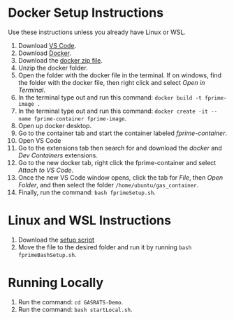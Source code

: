 # Docker Setup Instructions

Use these instructions unless you already have Linux or WSL.

1. Download [VS Code](https://code.visualstudio.com/download).
2. Download [Docker](https://docs.docker.com/get-started/get-docker/).
3. Download the [docker zip file](https://drive.google.com/file/d/1db0IgZ0olbIIAIe3irgGLI8xdNowJkdL/view?usp=sharing).
4. Unzip the docker folder.
5. Open the folder with the docker file in the terminal. If on windows, find the folder with the docker file, then right click and select *Open in Terminal*.
6. In the terminal type out and run this command: `docker build -t fprime-image .`
7. In the terminal type out and run this command: `docker create -it --name fprime-container fprime-image`.
8. Open up docker desktop.
9. Go to the container tab and start the container labeled _fprime-container_.
10. Open VS Code
11. Go to the extensions tab then search for and download the _docker_ and _Dev Containers_ extensions.
12. Go to the new docker tab, right click the fprime-container and select _Attach to VS Code_.
13. Once the new VS Code window opens, click the tab for _File_, then _Open Folder_, and then select the folder `/home/ubuntu/gas_container`.
14. Finally, run the command: `bash fprimeSetup.sh`.

# Linux and WSL Instructions

1. Download the [setup script](https://drive.google.com/file/d/1I5pNPaUdPW7tc2SMeh0j0IWNb_cGyUDq/view?usp=sharing)
2. Move the file to the desired folder and run it by running `bash fprimeBashSetup.sh`.

# Running Locally

1. Run the command: `cd GASRATS-Demo`.
2. Run the command: `bash startLocal.sh`.